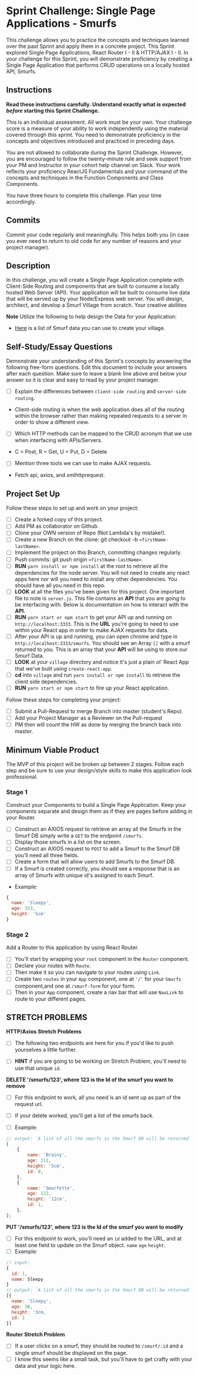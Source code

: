 # Sprint Challenge: Single Page Applications - Smurfs

This challenge allows you to practice the concepts and techniques learned over the past Sprint and apply them in a concrete project. This Sprint explored Single Page Applications, React Router I - II & HTTP/AJAX I - II. In your challenge for this Sprint, you will demonstrate proficiency by creating a Single Page Application that performs CRUD operations on a locally hosted API, Smurfs.

## Instructions

**Read these instructions carefully. Understand exactly what is expected _before_ starting this Sprint Challenge.**

This is an individual assessment. All work must be your own. Your challenge score is a measure of your ability to work independently using the material covered through this sprint. You need to demonstrate proficiency in the concepts and objectives introduced and practiced in preceding days.

You are not allowed to collaborate during the Sprint Challenge. However, you are encouraged to follow the twenty-minute rule and seek support from your PM and Instructor in your cohort help channel on Slack. Your work reflects your proficiency ReactJS Fundamentals and your command of the concepts and techniques in the Function Components and Class Components.

You have three hours to complete this challenge. Plan your time accordingly.

## Commits

Commit your code regularly and meaningfully. This helps both you (in case you ever need to return to old code for any number of reasons and your project manager).

## Description

In this challenge, you will create a Single Page Application complete with Client-Side Routing and components that are built to consume a locally hosted Web Server (API). Your application will be built to consume live data that will be served up by your Node/Express web server. You will design, architect, and develop a Smurf Village from scratch. Your creative abilities

**Note** Utilize the following to help design the Data for your Application:

-   [Here](http://smurfs.wikia.com/wiki/Category:Smurfs_Characters) is a list of Smurf data you can use to create your village.

## Self-Study/Essay Questions

Demonstrate your understanding of this Sprint's concepts by answering the following free-form questions. Edit this document to include your answers after each question. Make sure to leave a blank line above and below your answer so it is clear and easy to read by your project manager.

-   [ ] Explain the differences between `client-side routing` and `server-side routing`.
-   Client-side routing is when the web application does all of the routing within the browser rather than making repeated requests to a server in order to show a different view.
-   [ ] Which HTTP methods can be mapped to the CRUD acronym that we use when interfacing with APIs/Servers.
-   C = Post, R = Get, U = Put, D = Delete
-   [ ] Mention three tools we can use to make AJAX requests.
-   Fetch api, axios, and xmlhttprequest.

## Project Set Up

Follow these steps to set up and work on your project:

-   [ ] Create a forked copy of this project.
-   [ ] Add PM as collaborator on Github.
-   [ ] Clone your OWN version of Repo (Not Lambda's by mistake!).
-   [ ] Create a new Branch on the clone: git checkout -b `<firstName-lastName>`.
-   [ ] Implement the project on this Branch, committing changes regularly.
-   [ ] Push commits: git push origin `<firstName-lastName>`.
-   [ ] **RUN** `yarn install or npm install` at the root to retrieve all the dependencies for the node server. You will not need to create any react apps here nor will you need to install any other dependencies. You should have all you need in this repo.
-   [ ] **LOOK** at all the files you've been given for this project. One important file to note is `server.js`. This file contains an **API** that you are going to be interfacing with. Below is documentation on how to interact with the **API**.
-   [ ] **RUN** `yarn start or npm start` to get your API up and running on `http://localhost:3333`. This is the **URL** you're going to need to use within your React app in order to make AJAX requests for data.
-   [ ] After your API is up and running, you can open chrome and type in `http://localhost:3333/smurfs`. You should see an Array `[]` with a smurf returned to you. This is an array that your **API** will be using to store our Smurf Data.
-   [ ] **LOOK** at your `village` directory and notice it's just a plain ol' React App that we've built using `create-react-app`.
-   [ ] **cd** into `village` and run `yarn install or npm install` to retrieve the client side dependencies.
-   [ ] **RUN** `yarn start or npm start` to fire up your React application.

Follow these steps for completing your project:

-   [ ] Submit a Pull-Request to merge <firstName-lastName> Branch into master (student's Repo).
-   [ ] Add your Project Manager as a Reviewer on the Pull-request
-   [ ] PM then will count the HW as done by merging the branch back into master.

## Minimum Viable Product

The MVP of this project will be broken up between 2 stages. Follow each step and be sure to use your design/style skills to make this application look professional.

### Stage 1

Construct your Components to build a Single Page Application. Keep your components separate and design them as if they are pages before adding in your Router.

-   [ ] Construct an AXIOS request to retrieve an array all the Smurfs in the Smurf DB simply write a `GET` to the endpoint `/smurfs`.
-   [ ] Display those smurfs in a list on the screen.
-   [ ] Construct an AXIOS request to `POST` to add a Smurf to the Smurf DB you'll need all three fields.
-   [ ] Create a form that will allow users to add Smurfs to the Smurf DB.
-   [ ] If a Smurf is created correctly, you should see a response that is an array of Smurfs with unique id's assigned to each Smurf.

-   Example:

```js
{
  name: 'Sleepy',
  age: 323,
  height: '5cm'
}
```

### Stage 2

Add a Router to this application by using React Router.

-   [ ] You'll start by wrapping your `root` component in the `Router` component.
-   [ ] Declare your routes with `Route`.
-   [ ] Then make it so you can navigate to your routes using `Link`.
-   [ ] Create two `routes` in your `App` component, one at `'/'` for your `Smurfs` component,and one at `/smurf-form` for your form.
-   [ ] Then in your `App` component, create a nav bar that will use `NavLink` to route to your different pages.

## STRETCH PROBLEMS

**HTTP/Axios Stretch Problems**

-   [ ] The following two endpoints are here for you if you'd like to push yourselves a little further.

-   [ ] **HINT** if you are going to be working on Stretch Problem, you'll need to use that unique `id`.

**DELETE '/smurfs/123', where 123 is the Id of the smurf you want to remove**

-   [ ] For this endpoint to work, all you need is an id sent up as part of the request url.

-   [ ] If your delete worked, you'll get a list of the smurfs back.
-   [ ] Example:

```js
// output: `A list of all the smurfs in the Smurf DB will be returned`
[
	{
		name: 'Brainy',
		age: 211,
		height: '5cm',
		id: 0,
	},
	{
		name: 'Smurfette',
		age: 122,
		height: '12cm',
		id: 1,
	},
];
```

**PUT '/smurfs/123', where 123 is the Id of the smurf you want to modify**

-   [ ] For this endpoint to work, you'll need an `id` added to the URL, and at least one field to update on the Smurf object. `name` `age` `height`.
-   [ ] Example:

```js
// input:
{
  id: 1,
  name: Sleepy
}
// output: `A list of all the smurfs in the Smurf DB will be returned`
[{
  name: 'Sleepy',
  age: 30,
  height: '3cm,
  id: 1
}]
```

**Router Stretch Problem**

-   [ ] If a user clicks on a smurf, they should be routed to `/smurf/:id` and a single smurf should be displayed on the page.
-   [ ] I know this seems like a small task, but you'll have to get crafty with your data and your logic here.
